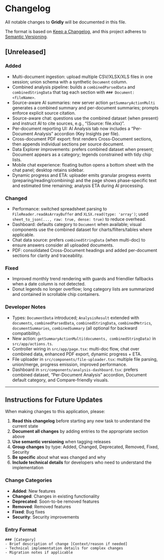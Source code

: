 # Changelog

All notable changes to **Gridly** will be documented in this file.

The format is based on [Keep a Changelog](https://keepachangelog.com/en/1.0.0/),
and this project adheres to [Semantic Versioning](https://semver.org/spec/v2.0.0.html).

## [Unreleased]

### Added
- Multi-document ingestion: upload multiple CSV/XLSX/XLS files in one session; union schema with a synthetic `Document` column.
- Combined analysis pipeline: builds a `combinedParsedData` and `combinedStringData` that tag each section with `### Document: <fileName>`.
- Source-aware AI summaries: new server action `getSummaryActionMulti` generates a combined summary and per-document summaries; prompts enforce explicit source citation.
- Source-aware chat: questions use the combined dataset (when present) and instruct AI to cite sources, e.g., “(Source: file.xlsx)”.
- Per-document reporting UI: AI Analysis tab now includes a “Per-Document Analysis” accordion (Key Insights per file).
- Cross-document PDF export: first renders Cross-Document sections, then appends individual sections per source document.
- Data Explorer improvements: prefers combined dataset when present; Document appears as a category; legends constrained with tidy chip lists.
- Mobile chat experience: floating button opens a bottom sheet with the chat panel; desktop retains sidebar.
- Dynamic progress and ETA: uploader emits granular progress events (preparing/reading/combining) and the page shows phase-specific text and estimated time remaining; analysis ETA during AI processing.

### Changed
- Performance: switched spreadsheet parsing to `FileReader.readAsArrayBuffer` and `XLSX.read(type: 'array')`; used `sheet_to_json(..., raw: true, dense: true)` to reduce overhead.
- Dashboard: defaults category to `Document` when available; visual components use the combined dataset for charts/filters/tables where applicable.
- Chat data source: prefers `combinedStringData` (when multi-doc) to ensure answers consider all uploaded documents.
- PDF: consolidated Cross-Document headings and added per-document sections for clarity and traceability.

### Fixed
- Improved monthly trend rendering with guards and friendlier fallbacks when a date column is not detected.
- Donut legends no longer overflow; long category lists are summarized and contained in scrollable chip containers.

### Developer Notes
- Types: `DocumentData` introduced; `AnalysisResult` extended with `documents`, `combinedParsedData`, `combinedStringData`, `combinedMetrics`, `documentSummaries`, `combinedSummary` (all optional for backward compatibility).
- New action: `getSummaryActionMulti(documents, combinedStringData)` in `src/app/actions.ts`.
- Controller wiring in `src/app/page.tsx`: multi-doc flow, chat over combined data, enhanced PDF export, dynamic progress + ETA.
- File uploader in `src/components/file-uploader.tsx`: multiple file parsing, union/merge, progress emission, improved performance.
- Dashboard in `src/components/analysis-dashboard.tsx`: prefers combined dataset, “Per-Document Analysis” accordion, Document default category, and Compare-friendly visuals.

---

## Instructions for Future Updates

When making changes to this application, please:

1. **Read this changelog** before starting any new task to understand the current state
2. **Document all changes** by adding entries to the appropriate section above
3. **Use semantic versioning** when tagging releases
4. **Group changes** by type: Added, Changed, Deprecated, Removed, Fixed, Security
5. **Be specific** about what was changed and why
6. **Include technical details** for developers who need to understand the implementation

### Change Categories
- **Added**: New features
- **Changed**: Changes in existing functionality  
- **Deprecated**: Soon-to-be removed features
- **Removed**: Removed features
- **Fixed**: Bug fixes
- **Security**: Security improvements

### Entry Format
```
### [Category]
- Brief description of change [Context/reason if needed]
- Technical implementation details for complex changes
- Migration notes if applicable
```